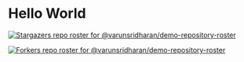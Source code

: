 # Hello World

<!-- REPOSITORY_STARS:START -->
[![Stargazers repo roster for @varunsridharan/demo-repository-roster](https://raw.githubusercontent.com/varunsridharan/demo-repository-roster/blob/main/.github/common/images/stars-custom.svg)](https://raw.githubusercontent.com/varunsridharan/demo-repository-roster/stargazers)
<!-- REPOSITORY_STARS:END -->


<!-- REPOSITORY_FORKS:START -->
[![Forkers repo roster for @varunsridharan/demo-repository-roster](https://raw.githubusercontent.com/varunsridharan/demo-repository-roster/blob/main/.github/common/images/forks-custom.svg)](https://raw.githubusercontent.com/varunsridharan/demo-repository-roster/stargazers)
<!-- REPOSITORY_FORKS:END -->